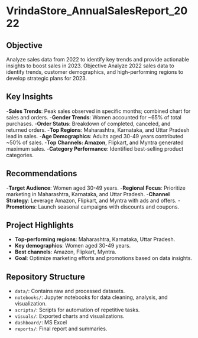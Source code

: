 # VrindaStore_AnnualSalesReport_2022


## Objective
Analyze sales data from 2022 to identify key trends and provide actionable insights to boost sales in 2023.
Objective
Analyze 2022 sales data to identify trends, customer demographics, and high-performing regions to develop strategic plans for 2023.

## Key Insights
-**Sales Trends**: Peak sales observed in specific months; combined chart for sales and orders.
-**Gender Trends**: Women accounted for ~65% of total purchases.
-**Order Status**: Breakdown of completed, canceled, and returned orders.
-**Top Regions**: Maharashtra, Karnataka, and Uttar Pradesh lead in sales.
-**Age Demographics**: Adults aged 30-49 years contributed ~50% of sales.
-**Top Channels: Amazon**, Flipkart, and Myntra generated maximum sales.
-**Category Performance**: Identified best-selling product categories.

## Recommendations
-**Target Audience**: Women aged 30-49 years.
-**Regional Focus**: Prioritize marketing in Maharashtra, Karnataka, and Uttar Pradesh.
-**Channel Strategy**: Leverage Amazon, Flipkart, and Myntra with ads and offers.
-**Promotions**: Launch seasonal campaigns with discounts and coupons.

## Project Highlights
- **Top-performing regions**: Maharashtra, Karnataka, Uttar Pradesh.
- **Key demographics**: Women aged 30-49 years.
- **Best channels**: Amazon, Flipkart, Myntra.
- **Goal**: Optimize marketing efforts and promotions based on data insights.

## Repository Structure
- `data/`: Contains raw and processed datasets.
- `notebooks/`: Jupyter notebooks for data cleaning, analysis, and visualization.
- `scripts/`: Scripts for automation of repetitive tasks.
- `visuals/`: Exported charts and visualizations.
- `dashboard/`: MS Excel
- `reports/`: Final report and summaries.

